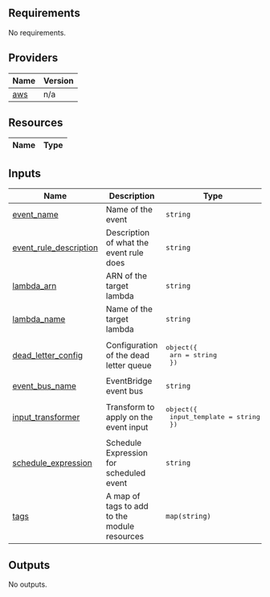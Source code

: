 <!-- BEGIN TFDOCS -->
## Requirements

No requirements.

## Providers

| Name | Version |
|------|---------|
| <a name="provider_aws"></a> [aws](#provider\_aws) | n/a |

## Resources

| Name | Type |
|------|------|

## Inputs

| Name | Description | Type | Default | Required |
|------|-------------|------|---------|:--------:|
| <a name="input_event_name"></a> [event\_name](#input\_event\_name) | Name of the event | `string` | n/a | yes |
| <a name="input_event_rule_description"></a> [event\_rule\_description](#input\_event\_rule\_description) | Description of what the event rule does | `string` | n/a | yes |
| <a name="input_lambda_arn"></a> [lambda\_arn](#input\_lambda\_arn) | ARN of the target lambda | `string` | n/a | yes |
| <a name="input_lambda_name"></a> [lambda\_name](#input\_lambda\_name) | Name of the target lambda | `string` | n/a | yes |
| <a name="input_dead_letter_config"></a> [dead\_letter\_config](#input\_dead\_letter\_config) | Configuration of the dead letter queue | <pre>object({<br>    arn = string<br>  })</pre> | `null` | no |
| <a name="input_event_bus_name"></a> [event\_bus\_name](#input\_event\_bus\_name) | EventBridge event bus | `string` | `"default"` | no |
| <a name="input_input_transformer"></a> [input\_transformer](#input\_input\_transformer) | Transform to apply on the event input | <pre>object({<br>    input_template = string<br>  })</pre> | `null` | no |
| <a name="input_schedule_expression"></a> [schedule\_expression](#input\_schedule\_expression) | Schedule Expression for scheduled event | `string` | `"cron(0 0 * * 1 *)"` | no |
| <a name="input_tags"></a> [tags](#input\_tags) | A map of tags to add to the module resources | `map(string)` | `{}` | no |

## Outputs

No outputs.

<!-- END TFDOCS -->